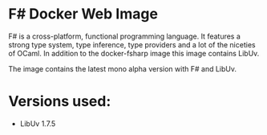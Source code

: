 # F# Docker Web Image

F# is a cross-platform, functional programming language. It features a strong
type system, type inference, type providers and a lot of the niceties of OCaml.
In addition to the docker-fsharp image this image contains LibUv.

The image contains the latest mono alpha version with F# and LibUv.

# Versions used:
* LibUv 1.7.5
